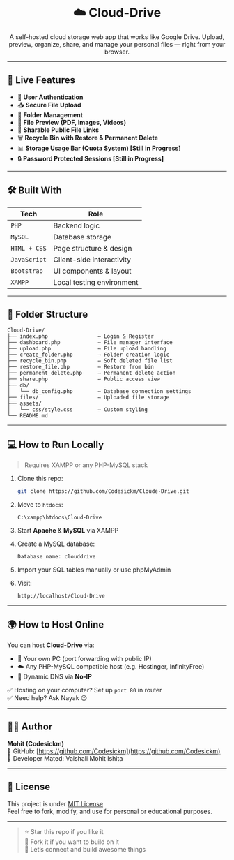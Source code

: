 <h1 align="center">☁️ Cloud-Drive</h1>
<p align="center">
  A self-hosted cloud storage web app that works like Google Drive.  
  Upload, preview, organize, share, and manage your personal files — right from your browser.
</p>

---

## 🚀 Live Features

- 👤 **User Authentication**
- 📤 **Secure File Upload**
- 📁 **Folder Management**
- 🎥 **File Preview (PDF, Images, Videos)**
- 🔗 **Sharable Public File Links**
- 🗑️ **Recycle Bin with Restore & Permanent Delete**
- 📊 **Storage Usage Bar (Quota System) [Still in Progress]**
- 🔒 **Password Protected Sessions [Still in Progress]**

---

## 🛠️ Built With

| Tech | Role |
|------|------|
| `PHP` | Backend logic  
| `MySQL` | Database storage  
| `HTML + CSS` | Page structure & design  
| `JavaScript` | Client-side interactivity  
| `Bootstrap` | UI components & layout  
| `XAMPP` | Local testing environment  

---

## 📂 Folder Structure

```
Cloud-Drive/
├── index.php                → Login & Register
├── dashboard.php            → File manager interface
├── upload.php               → File upload handling
├── create_folder.php        → Folder creation logic
├── recycle_bin.php          → Soft deleted file list
├── restore_file.php         → Restore from bin
├── permanent_delete.php     → Permanent delete action
├── share.php                → Public access view
├── db/
│   └── db_config.php        → Database connection settings
├── files/                   → Uploaded file storage
├── assets/
│   └── css/style.css        → Custom styling
└── README.md
```

---

## 💻 How to Run Locally

> Requires XAMPP or any PHP-MySQL stack

1. Clone this repo:
   ```bash
   git clone https://github.com/Codesickm/Cloude-Drive.git
   ```

2. Move to `htdocs`:
   ```
   C:\xampp\htdocs\Cloud-Drive
   ```

3. Start **Apache** & **MySQL** via XAMPP

4. Create a MySQL database:
   ```
   Database name: clouddrive
   ```

5. Import your SQL tables manually or use phpMyAdmin

6. Visit:
   ```
   http://localhost/Cloud-Drive
   ```

---

## 🌍 How to Host Online

You can host **Cloud-Drive** via:

- 🔌 Your own PC (port forwarding with public IP)
- ☁️ Any PHP-MySQL compatible host (e.g. Hostinger, InfinityFree)
- 🔄 Dynamic DNS via **No-IP**

✅ Hosting on your computer? Set up `port 80` in router  
✅ Need help? Ask Nayak 😉

---

## 🙋‍♂️ Author

**Mohit (Codesickm)**  
🚀 GitHub: [https://github.com/Codesickm](https://github.com/Codesickm)  
💛 Developer Mated: Vaishali Mohit Ishita

---

## 📄 License

This project is under [MIT License](LICENSE)  
Feel free to fork, modify, and use for personal or educational purposes.

---

> ⭐ Star this repo if you like it  
> 🍴 Fork it if you want to build on it  
> 🤝 Let’s connect and build awesome things
